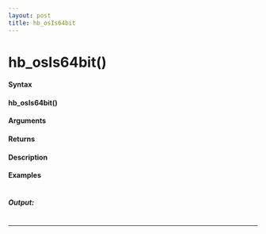 ```yaml
---
layout: post
title: hb_osIs64bit
---
```


# hb_osIs64bit()


#### Syntax

#### hb_osIs64bit()

#### Arguments

#### Returns

#### Description

#### Examples

```

```

##### Output:

```

```

---